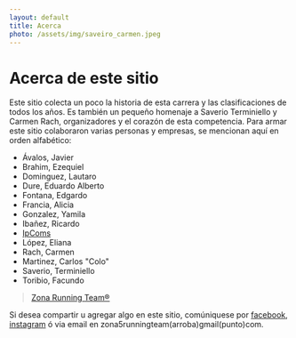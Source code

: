 ```yaml
---
layout: default
title: Acerca 
photo: /assets/img/saveiro_carmen.jpeg
---
```

# Acerca de este sitio

Este sitio colecta un poco la historia de esta carrera y las clasificaciones de todos los años. Es también un pequeño homenaje a Saverio Terminiello y Carmen Rach, organizadores y el corazón de esta competencia. 
Para armar este sitio colaboraron varias personas y empresas, se mencionan aquí en orden alfabético:

* Ávalos, Javier
* Brahim, Ezequiel
* Dominguez, Lautaro
* Dure, Eduardo Alberto
* Fontana, Edgardo
* Francia, Alicia
* Gonzalez, Yamila
* Ibañez, Ricardo
* [IpComs](http://ipcoms.com.ar/)
* López, Eliana
* Rach, Carmen 
* Martinez, Carlos "Colo"
* Saverio, Terminiello
* Toribio, Facundo

> [Zona Running Team®](https://facebook.com/zona5rt/)

Si desea compartir u agregar algo en este sitio, comúniquese por [facebook](https://facebook.com/zona5rt/), [instagram](https://www.instagram.com/zona5runningteam/) ó via email en zona5runningteam(arroba)gmail(punto)com.

